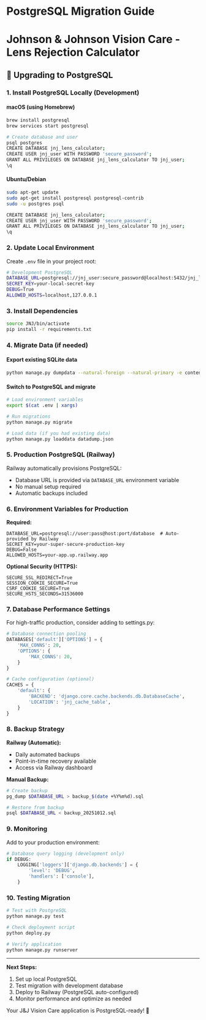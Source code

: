 # PostgreSQL Migration Guide
# Johnson & Johnson Vision Care - Lens Rejection Calculator

## 🐘 Upgrading to PostgreSQL

### 1. Install PostgreSQL Locally (Development)

#### macOS (using Homebrew)
```bash
brew install postgresql
brew services start postgresql

# Create database and user
psql postgres
CREATE DATABASE jnj_lens_calculator;
CREATE USER jnj_user WITH PASSWORD 'secure_password';
GRANT ALL PRIVILEGES ON DATABASE jnj_lens_calculator TO jnj_user;
\q
```

#### Ubuntu/Debian
```bash
sudo apt-get update
sudo apt-get install postgresql postgresql-contrib
sudo -u postgres psql

CREATE DATABASE jnj_lens_calculator;
CREATE USER jnj_user WITH PASSWORD 'secure_password';
GRANT ALL PRIVILEGES ON DATABASE jnj_lens_calculator TO jnj_user;
\q
```

### 2. Update Local Environment

Create `.env` file in your project root:
```bash
# Development PostgreSQL
DATABASE_URL=postgresql://jnj_user:secure_password@localhost:5432/jnj_lens_calculator
SECRET_KEY=your-local-secret-key
DEBUG=True
ALLOWED_HOSTS=localhost,127.0.0.1
```

### 3. Install Dependencies
```bash
source JNJ/bin/activate
pip install -r requirements.txt
```

### 4. Migrate Data (if needed)

#### Export existing SQLite data
```bash
python manage.py dumpdata --natural-foreign --natural-primary -e contenttypes -e auth.Permission > datadump.json
```

#### Switch to PostgreSQL and migrate
```bash
# Load environment variables
export $(cat .env | xargs)

# Run migrations
python manage.py migrate

# Load data (if you had existing data)
python manage.py loaddata datadump.json
```

### 5. Production PostgreSQL (Railway)

Railway automatically provisions PostgreSQL:
- Database URL is provided via `DATABASE_URL` environment variable
- No manual setup required
- Automatic backups included

### 6. Environment Variables for Production

**Required:**
```
DATABASE_URL=postgresql://user:pass@host:port/database  # Auto-provided by Railway
SECRET_KEY=your-super-secure-production-key
DEBUG=False
ALLOWED_HOSTS=your-app.up.railway.app
```

**Optional Security (HTTPS):**
```
SECURE_SSL_REDIRECT=True
SESSION_COOKIE_SECURE=True
CSRF_COOKIE_SECURE=True
SECURE_HSTS_SECONDS=31536000
```

### 7. Database Performance Settings

For high-traffic production, consider adding to settings.py:
```python
# Database connection pooling
DATABASES['default']['OPTIONS'] = {
    'MAX_CONNS': 20,
    'OPTIONS': {
        'MAX_CONNS': 20,
    }
}

# Cache configuration (optional)
CACHES = {
    'default': {
        'BACKEND': 'django.core.cache.backends.db.DatabaseCache',
        'LOCATION': 'jnj_cache_table',
    }
}
```

### 8. Backup Strategy

**Railway (Automatic):**
- Daily automated backups
- Point-in-time recovery available
- Access via Railway dashboard

**Manual Backup:**
```bash
# Create backup
pg_dump $DATABASE_URL > backup_$(date +%Y%m%d).sql

# Restore from backup
psql $DATABASE_URL < backup_20251012.sql
```

### 9. Monitoring

Add to your production environment:
```python
# Database query logging (development only)
if DEBUG:
    LOGGING['loggers']['django.db.backends'] = {
        'level': 'DEBUG',
        'handlers': ['console'],
    }
```

### 10. Testing Migration

```bash
# Test with PostgreSQL
python manage.py test

# Check deployment script
python deploy.py

# Verify application
python manage.py runserver
```

---

**Next Steps:**
1. Set up local PostgreSQL
2. Test migration with development database  
3. Deploy to Railway (PostgreSQL auto-configured)
4. Monitor performance and optimize as needed

Your J&J Vision Care application is PostgreSQL-ready! 🐘
